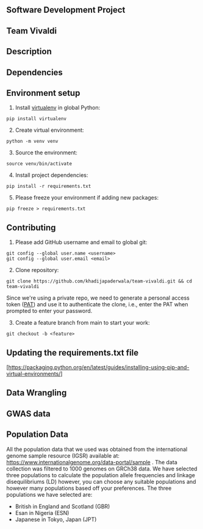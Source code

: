 ##  Software Development Project
##  Team Vivaldi

## Description

## Dependencies

## Environment setup

1. Install [virtualenv](https://pypi.org/project/virtualenv/) in global Python:

```shell
pip install virtualenv
```

2. Create virtual environment:

```shell
python -m venv venv
```

3. Source the environment:

```shell
source venv/bin/activate
```

4. Install project dependencies:

```shell
pip install -r requirements.txt
```

5. Please freeze your environment if adding new packages:

```shell
pip freeze > requirements.txt
```

## Contributing

1. Please add GitHub username and email to global git:

```shell
git config --global user.name <username>
git config --global user.email <email>
```

2. Clone repository:

```shell
git clone https://github.com/khadijapaderwala/team-vivaldi.git && cd team-vivaldi
```

Since we're using a private repo, we need to generate a personal access token ([PAT](https://docs.github.com/en/authentication/keeping-your-account-and-data-secure/creating-a-personal-access-token)) and use it to authenticate the clone, i.e., enter the PAT when prompted to enter your password.

3. Create a feature branch from main to start your work:

```shell
git checkout -b <feature>
```


## Updating the requirements.txt file 

[https://packaging.python.org/en/latest/guides/installing-using-pip-and-virtual-environments/]

## Data Wrangling
## GWAS data
## Population Data

All the population data that we used was obtained from the international genome sample resource (IGSR) available at: https://www.internationalgenome.org/data-portal/sample . The data collection was filtered to 1000 genomes on GRCh38 data. We have selected three populations to calculate the population allele frequencies and linkage disequilibriums (LD) however, you can choose any suitable populations and however many populations based off your preferences. The three populations we have selected are: 
- British in England and Scotland (GBR)
- Esan in Nigeria (ESN) 
- Japanese in Tokyo, Japan (JPT) 

